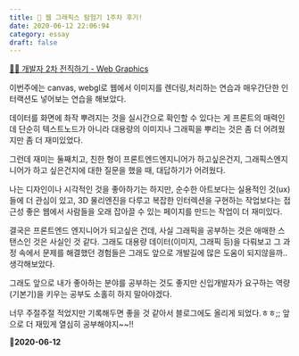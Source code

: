 ```yaml
---
title: 🤔 웹 그래픽스 탐험기 1주차 후기!
date: 2020-06-12 22:06:94
category: essay
draft: false
---
```


[🧙‍♂️ 개발자 2차 전직하기 - Web Graphics](https://taeny.dev/essay/%EA%B0%9C%EB%B0%9C%EC%9E%90-2%EC%B0%A8-%EC%A0%84%EC%A7%81-%ED%95%98%EA%B8%B0/)

이번주에는 canvas, webgl로 웹에서 이미지를 렌더링,처리하는 연습과 매우간단한 인터랙션도 넣어보는 연습을 해보았다.

데이터를 화면에 촤작 뿌려지는 것을 실시간으로 확인할 수 있다는 게 프론트의 매력인데 단순히 텍스트노드가 아니라 대용량의 이미지나 그래픽을 뿌리는 것은 좀 더 어려웠지만 좀 더 재미있었다.

그런데 재미는 둘째치고, 친한 형이 프론트엔드엔지니어가 하고싶은건지, 그래픽스엔지니어가 하고 싶은건지에 대한 질문을 했을 때, 대답하기가 어려웠다.

나는 디자인이나 시각적인 것을 좋아하기는 하지만, 순수한 아트보다는 실용적인 것(ux)들에 더 관심이 있고, 3D 물리엔진을 다루고 복잡한 인터렉션을 구현하는 작업보다는 접근성 좋은 웹에서 사람들을 오래 잡아끌 수 있는 페이지를 만드는 작업이 더 재미있다.

결국은 프론트엔드 엔지니어가 되고싶은 건데, 사실 그래픽을 공부하는 것은 애매한 스탠스인 것은 사실인 것 같다. 그래도 대용량 데이터(이미지, 그래픽 등)을 다뤄보고 그 과정 속에서 문제를 해결했던 경험들은 그래도 앞으로 개발길에 많은 도움이 되지않을까.. 생각해보았다.

그래도 앞으로 내가 좋아하는 분야를 공부하는 것도 좋지만 신입개발자가 요구하는 역량(기본기)을 키우는 공부도 소홀히 하지 말아야겠다.

너무 주절주절 적었지만 기록해두면 좋을 것 같아서 블로그에도 올리게 되었다.ㅎㅎ;; 앞으로 더 재밌게 열심히 공부해야지~~!!

🎉**2020-06-12**
